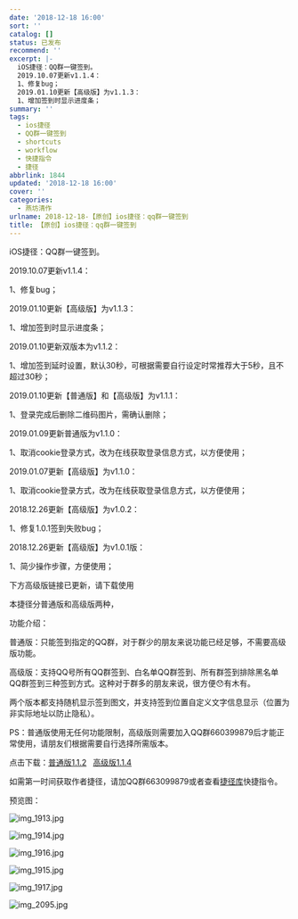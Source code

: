 ```yaml
---
date: '2018-12-18 16:00'
sort: ''
catalog: []
status: 已发布
recommend: ''
excerpt: |-
  iOS捷径：QQ群一键签到。
  2019.10.07更新v1.1.4：
  1、修复bug；
  2019.01.10更新【高级版】为v1.1.3：
  1、增加签到时显示进度条；
summary: ''
tags:
  - ios捷径
  - QQ群一键签到
  - shortcuts
  - workflow
  - 快捷指令
  - 捷径
abbrlink: 1844
updated: '2018-12-18 16:00'
cover: ''
categories:
  - 燕坊清作
urlname: 2018-12-18-【原创】ios捷径：qq群一键签到
title: 【原创】ios捷径：qq群一键签到
---
```


iOS捷径：QQ群一键签到。


2019.10.07更新v1.1.4：


1、修复bug；


2019.01.10更新【高级版】为v1.1.3：


1、增加签到时显示进度条；


2019.01.10更新双版本为v1.1.2：


1、增加签到延时设置，默认30秒，可根据需要自行设定时常推荐大于5秒，且不超过30秒；


2019.01.10更新【普通版】和【高级版】为v1.1.1：


1、登录完成后删除二维码图片，需确认删除；


2019.01.09更新普通版为v1.1.0：


1、取消cookie登录方式，改为在线获取登录信息方式，以方便使用；


2019.01.07更新【高级版】为v1.1.0：


1、取消cookie登录方式，改为在线获取登录信息方式，以方便使用；


2018.12.26更新【高级版】为v1.0.2：


1、修复1.0.1签到失败bug；


2018.12.26更新【高级版】为v1.0.1版：


1、简少操作步骤，方便使用；


下方高级版链接已更新，请下载使用


本捷径分普通版和高级版两种，


功能介绍：


普通版：只能签到指定的QQ群，对于群少的朋友来说功能已经足够，不需要高级版功能。


高级版：支持QQ号所有QQ群签到、白名单QQ群签到、所有群签到排除黑名单QQ群签到三种签到方式。这种对于群多的朋友来说，很方便😯有木有。


两个版本都支持随机显示签到图文，并支持签到位置自定义文字信息显示（位置为非实际地址以防止隐私）。


PS：普通版使用无任何功能限制，高级版则需要加入QQ群660399879后才能正常使用，请朋友们根据需要自行选择所需版本。


点击下载：[普通版1.1.2](https://www.icloud.com/shortcuts/8ca1199bd4b846e8bc350f303cba5847)   [高级版1.1.4](https://www.icloud.com/shortcuts/9784abde2cfc4678b5c247c2d82114aa)


如需第一时间获取作者捷径，请加QQ群663099879或者查看[捷径库](https://www.bmqy.net/2342.html)快捷指令。


预览图：


![img_1913.jpg](http://image.bmqy.net/wp-content/uploads/2018/12/img_1913.jpg)


![img_1914.jpg](http://image.bmqy.net/wp-content/uploads/2018/12/img_1914.jpg)


![img_1916.jpg](http://image.bmqy.net/wp-content/uploads/2018/12/img_1916.jpg)


![img_1915.jpg](http://image.bmqy.net/wp-content/uploads/2018/12/img_1915.jpg)


![img_1917.jpg](http://image.bmqy.net/wp-content/uploads/2018/12/img_1917.jpg)


![img_2095.jpg](http://image.bmqy.net/wp-content/uploads/2019/01/img_2095.jpg)

